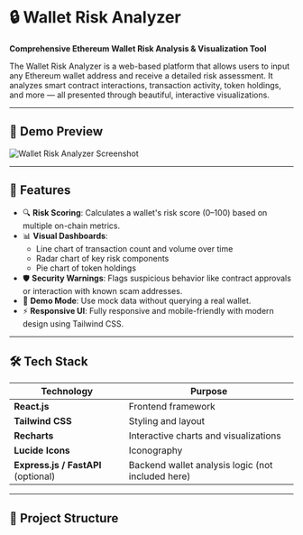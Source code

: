 # 🔒 Wallet Risk Analyzer

**Comprehensive Ethereum Wallet Risk Analysis & Visualization Tool**

The Wallet Risk Analyzer is a web-based platform that allows users to input any Ethereum wallet address and receive a detailed risk assessment. It analyzes smart contract interactions, transaction activity, token holdings, and more — all presented through beautiful, interactive visualizations.

---

## 📸 Demo Preview

![Wallet Risk Analyzer Screenshot](./preview.png) <!-- Replace with actual screenshot path -->

---

## 🚀 Features

- 🔍 **Risk Scoring**: Calculates a wallet's risk score (0–100) based on multiple on-chain metrics.
- 📊 **Visual Dashboards**:
  - Line chart of transaction count and volume over time
  - Radar chart of key risk components
  - Pie chart of token holdings
- 🛡️ **Security Warnings**: Flags suspicious behavior like contract approvals or interaction with known scam addresses.
- 🧪 **Demo Mode**: Use mock data without querying a real wallet.
- ⚡ **Responsive UI**: Fully responsive and mobile-friendly with modern design using Tailwind CSS.

---

## 🛠 Tech Stack

| Technology | Purpose |
|------------|---------|
| **React.js** | Frontend framework |
| **Tailwind CSS** | Styling and layout |
| **Recharts** | Interactive charts and visualizations |
| **Lucide Icons** | Iconography |
| **Express.js / FastAPI** (optional) | Backend wallet analysis logic (not included here) |

---

## 🧰 Project Structure

